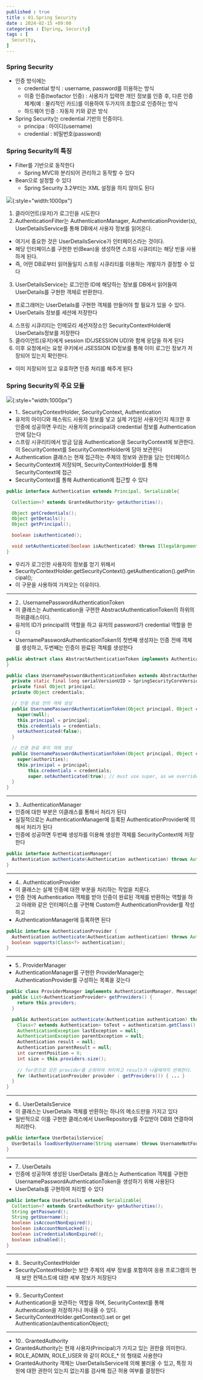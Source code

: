 ```yaml
---
published : true
title : 01.Spring Security
date : 2024-02-15 +09:00
categories : [Spring, Security]
tags : [
  Security,
]
---
```

<!-- ![](/assets/img/Spring/aaaa.png){:style="border:1px solid #eaeaea; border-radius: 7px; padding: 0px;" } -->
<!-- ![](/assets/img/Security/1.png){:style="width:1000px"} -->

### Spring Security
- 인증 방식에는
  - credential 방식 : username, password를 이용하는 방식
  - 이중 인증(twofactor 인증) : 사용자가 입력한 개인 정보를 인증 후, 다른 인증 체계(예 : 물리적인 카드)를 이용하여 두가지의 조합으로 인증하는 방식
  - 하드웨어 인증 : 자동차 키와 같은 방식
- Spring Security는 credential 기반의 인증이다.
  - principa : 아이디(username)
  - credential : 비밀번호(password)

### Spring Security의 특징
- Filter를 기반으로 동작한다
  - Spring MVC와 분리되어 관리하고 동작할 수 있다
- Bean으로 설정할 수 있다
  - Spring Security 3.2부터는 XML 설정을 하지 않아도 된다

![](/assets/img/Security/1.png){:style="width:1000px"}

1. 클라이언트(유저)가 로그인을 시도한다
2. AuthenticationFilter는 AuthenticationManager, AuthenticationProvider(s), UserDetailsService를 통해 DB에서 사용자 정보를 읽어온다.
  - 여기서 중요한 것은 UserDetailsService가 인터페이스라는 것이다.
  - 해당 인터페이스를 구현한 빈(Bean)을 생성하면 스프링 시큐리티는 해당 빈을 사용하게 된다.
  - 즉, 어떤 DB로부터 읽어들일지 스프링 시큐리티를 이용하는 개발자가 결정할 수 있다
3. UserDetailsService는 로그인한 ID에 해당하는 정보를 DB에서 읽어들여 UserDetails를 구현한 객체로 반환한다.
  - 프로그래머는 UserDetails를 구현한 객체를 만들어야 할 필요가 있을 수 있다.
  - UserDetails 정보를 세션에 저장한다
4. 스프링 시큐리티는 인메모리 세션저장소인 SecurityContextHolder에 UserDetails정보를 저장한다
5. 클라이언트(유저)에게 session ID(JSESSION UD)와 함께 응답을 하게 된다
6. 이후 요청에서는 요청 쿠키에서 JSESSION ID정보를 통해 이미 로그인 정보가 저장되어 있는지 확인한다.
  - 이미 저장되어 있고 유효하면 인증 처리를 해주게 된다

### Spring Security의 주요 모듈

![](/assets/img/Security/2.png){:style="width:1000px"}

- 1.. SecurityContextHolder, SecurityContext, Authentication
- 유저의 아이디와 패스워드 사용자 정보를 넣고 실제 가입된 사용자인지 체크한 후 인증에 성공하면 우리는 사용자의 principal과 credential 정보를 Authentication안에 담는다
- 스프링 시큐리티에서 방금 담음 Authentication을 SecurityContext에 보관한다. 이 SecurityContext를 SecurityContextHolder에 담아 보관한다
- Authentication 클래스는 현재 접근하는 주체의 정보와 권한을 담는 인터페이스
- SecurityContext에 저장되며, SecurityContextHolder를 통해 SecurityContext에 접근
- SecurityContext를 통해 Authentication에 접근할 수 있다

```java
public interface Authentication extends Principal, Serializable{

  Collection<? extends GrantedAuthority> getAuthorities();

  Object getCredentials();
  Object getDetails();
  Object getPrincipal();

  boolean isAuthenticated();

  void setAuthenticated(boolean isAuthenticated) throws IllegalArgumentException;
}
```

- 우리가 로그인한 사용자의 정보를 얻기 위해서
- SecurityContextHolder.getSecurityContext().getAuthentication().getPrincipal();
- 이 구문을 사용하여 가져오는 이유이다.

<hr>

- 2.. UsernamePasswordAuthenticationToken
- 이 클래스는 Authentication을 구현한 AbstractAuthenticationToken의 하위의 하위클래스이다.
- 유저의 ID가 principal의 역할을 하고 유저의 password가 credential 역할을 한다
- UsernamePasswordAuthenticationToken의 첫번째 생성자는 인증 전에 객체를 생성하고, 두번째는 인증이 완료된 객체를 생성한다

```java
public abstract class AbstractAuthenticationToken implements Authentication, CredentialsContainer{
}

public class UsernamePasswordAuthenticationToken extends AbstractAuthenticationToken{
  private static final long serialVersionUID = SpringSecurityCoreVersion.SERIAL_VERSION_UID;
  private final Object principal;
  private Object credentials;

  // 인증 완료 전의 객체 생성
  public UsernamePasswordAuthenticationToken(Object principal, Object credentials){
    super(null);
    this.principal = principal;
    this.credentials = credentials;
    setAuthenticated(false);
  }

  // 인증 완료 후의 객체 생성
  public UsernamePasswordAuthenticationToken(Object principal, Object credentials, Collection<? extends GrantedAuthority> authorities){
    super(authorities);
    this.principal = principal;
		this.credentials = credentials;
		super.setAuthenticated(true); // must use super, as we override
  }
}
```

<hr>

- 3.. AuthenticationManager
- 인증에 대한 부분은 이클래스를 통해서 처리가 된다
- 실질적으로는 AuthenticationManager에 등록된 AuthenticationProvider에 의해서 처리가 된다
- 인증에 성공하면 두번째 생성자를 이용해 생성한 객체를 SecurityContext에 저장한다

```java
public interface AuthenticationManager{
  Authentication authenticate(Authentication authentication) throws AuthenticationException;
}
```

<hr>

- 4.. AuthenticationProvider
- 이 클래스는 실제 인증에 대한 부분을 처리하는 작업을 치룬다.
- 인증 전에 Authentication 객체를 받아 인증이 완료된 객체를 반환하는 역할을 하고 아래와 같은 인터페이스를 구현해 Custom한 AuthenticationProvider를 작성하고
- AuthenticationManager에 등록하면 된다

```java
public interface AuthenticationProvider {
  Authentication authenticate(Authentication authentication) throws AuthenticationException;
  boolean supports(Class<?> authentication);
}
```

<hr>

- 5.. ProviderManager
- AuthenticationManager를 구현한 ProviderManager는 AuthenticationProvider를 구성하는 목록을 갖는다

```java
public class ProviderManager implements AuthenticationManager, MessageSourceAware, InitializingBean {
  public List<AuthenticationProvider> getProviders() {
    return this.providers;
  }

  public Authentication authenticate(Authentication authentication) throws AuthenticationException {
    Class<? extends Authentication> toTest = authentication.getClass();
    AuthenticationException lastException = null;
    AuthenticationException parentException = null;
    Authentication result = null;
    Authentication parentResult = null;
    int currentPosition = 0;
    int size = this.providers.size();
        
    // for문으로 모든 provider를 순회하여 처리하고 result가 나올때까지 반복한다.
    for (AuthenticationProvider provider : getProviders()) { ... }
  }
}
```

<hr>

- 6.. UserDetailsService
- 이 클래스는 UserDetails 객체를 반환하는 하나의 메소드만을 가지고 있다
- 일반적으로 이를 구현한 클래스에서 UserRepository를 주입받아 DB와 연결하여 처리한다.

```java
public interface UserDetailsService{
  UserDetails loadUserByUsername(String username) throws UsernameNotFoundException;
}
```

<hr>

- 7.. UserDetails
- 인증에 성공하여 생성된 UserDetails 클래스는 Authentication 객체를 구현한 UsernamePasswordAuthenticationToken을 생성하기 위해 사용된다
- UserDetails를 구현하여 처리할 수 있다

```java
public interface UserDetails extends Serializable{
  Collection<? extends GrantedAuthority> getAuthorities();
  String getPassword();
  String getUsername();
  boolean isAccountNonExpired();
  boolean isAccountNonLocked();
  boolean isCredentialsNonExpired();
  boolean isEnabled();
}
```

<hr>

- 8.. SecurityContextHolder
- SecurityContextHolder는 보안 주체의 세부 정보를 포함하여 응용 프로그램의 현재 보안 컨텍스트에 대한 세부 정보가 저장된다

<hr>

- 9.. SecurityContext
- Authentication을 보관하는 역할을 하며, SecurityContext를 통해 Authentication을 저장하거나 꺼내올 수 있다.
- SecurityContextHolder.getContext().set or get Authentication(authenticationObject);

<hr>

- 10.. GrantedAuthority
- GrantedAuthority는 현재 사용자(Principal)가 가지고 있는 권한을 의미한다.
- ROLE_ADMIN, ROLE_USER 와 같이 ROLE_* 의 형태로 사용한다
- GrantedAuthority 객체는 UserDetailsService에 의해 불러올 수 있고, 특정 자원에 대한 권한이 있는지 없는지를 검사해 접근 허용 여부를 결정한다



